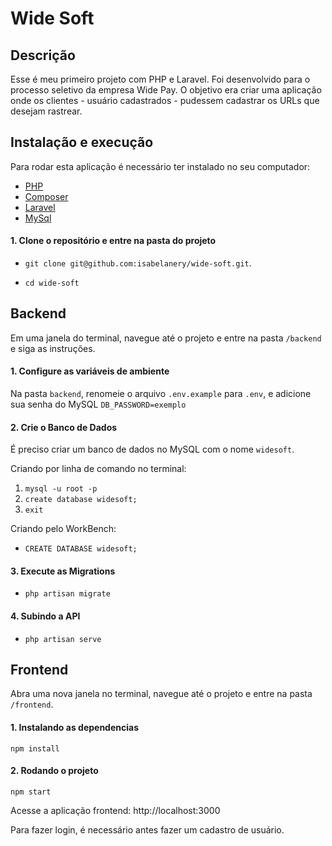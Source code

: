 # Wide Soft

## Descrição
Esse é meu primeiro projeto com PHP e Laravel.
Foi desenvolvido para o processo seletivo da empresa Wide Pay. 
O objetivo era criar uma aplicação onde os clientes - usuário cadastrados - pudessem cadastrar os URLs que desejam rastrear. 

## Instalação e execução

Para rodar esta aplicação é necessário ter instalado no seu computador:
- [PHP](https://www.php.net/manual/pt_BR/install.php)
- [Composer](https://getcomposer.org/)
- [Laravel](https://laravel.com/docs/4.2#install-composer)
- [MySql](https://dev.mysql.com/doc/mysql-getting-started/en/)

#### 1. Clone o repositório e entre na pasta do projeto

  - `git clone git@github.com:isabelanery/wide-soft.git`.

  - `cd wide-soft` 

## Backend
Em uma janela do terminal, navegue até o projeto e entre na pasta `/backend` e siga as instruções.

#### 1. Configure as variáveis de ambiente
Na pasta `backend`, renomeie o arquivo `.env.example` para `.env`, e adicione sua senha do MySQL
`DB_PASSWORD=exemplo`

#### 2. Crie o Banco de Dados
É preciso criar um banco de dados no MySQL com o nome `widesoft`.

Criando por linha de comando no terminal: 
  1. `mysql -u root -p`
  2. `create database widesoft;`
  3. `exit`

Criando pelo WorkBench: 
  - `CREATE DATABASE widesoft;`

#### 3. Execute as Migrations 
  - `php artisan migrate`

#### 4. Subindo a API 
  - `php artisan serve`

## Frontend
Abra uma nova janela no terminal, navegue até o projeto e entre na pasta `/frontend`.

#### 1. Instalando as dependencias
`npm install`

#### 2. Rodando o projeto
`npm start`

Acesse a aplicação frontend: http://localhost:3000

Para fazer login, é necessário antes fazer um cadastro de usuário.